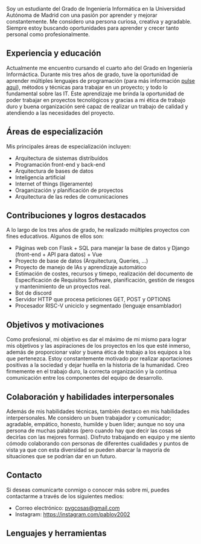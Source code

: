 Soy un estudiante del Grado de Ingeniería Informática en la Universidad Autónoma de Madrid con una pasión por aprender y mejorar constantemente. Me considero una persona curiosa, creativa y agradable. Siempre estoy buscando oportunidades para aprender y crecer tanto personal como profesionalmente.

## Experiencia y educación
Actualmente me encuentro cursando el cuarto año del Grado en Ingeniería Informáctica. Durante mis tres años de grado, tuve la oportunidad de aprender múltiples lenguajes de programación (para más información [pulse aqui](#1)), métodos y técnicas para trabajar en un proyecto; y todo lo fundamental sobre las IT. Este aprendizaje me brinda la oportunidad de poder trabajar en proyectos tecnológicos y gracias a mi ética de trabajo duro y buena organización seré capaz de realizar un trabajo de calidad y atendiendo a las necesidades del proyecto.

## Áreas de especialización
Mis principales áreas de especialización incluyen:

* Arquitectura de sistemas distribuídos
* Programación front-end y back-end
* Arquitectura de bases de datos
* Inteligencia artificial
* Internet of things (ligeramente)
* Oraganización y planificación de proyectos
* Arquitectura de las redes de comunicaciones

## Contribuciones y logros destacados
A lo largo de los tres años de grado, he realizado múltiples proyectos con fines educativos. Algunos de ellos son:

* Páginas web con Flask + SQL para manejar la base de datos y Django (front-end + API para datos) + Vue
* Proyecto de base de datos (Arquitectura, Queries, ...)
* Proyecto de manejo de IAs y aprendizaje automático
* Estimación de costes, recursos y timepo, realización del documento de Especificación de Requisitos Software, planificación, gestión de riesgos y mantenimiento de un proyectos real.
* Bot de discord
* Servidor HTTP que procesa peticiones GET, POST y OPTIONS
* Procesador RISC-V uniciclo y segmentado (lenguaje ensamblador)

## Objetivos y motivaciones
Como profesional, mi objetivo es dar el máximo de mi mismo para lograr mis objetivos y las aspiraciones de los proyectos en los que esté inmerso, además de proporcionar valor y buena ética de trabajo a los equipos a los que pertenezca. Estoy constantemente motivado por realizar aportaciones positivas a la sociedad y dejar huella en la historia de la humanidad. Creo firmemente en el trabajo duro, la correcta organización y la continua comunicación entre los componentes del equipo de desarrollo.

## Colaboración y habilidades interpersonales
Además de mis habilidades técnicas, también destaco en mis habilidades interpersonales. Me considero un buen trabajador y comunicador; agradable, empático, honesto, humilde y buen lider; aunque no soy una persona de muchas palabras (pero cuando hay que decir las cosas sé decirlas con las mejores formas). Disfruto trabajando en equipo y me siento cómodo colaborando con personas de diferentes cualidades y puntos de vista ya que con esta diversidad se pueden abarcar la mayoría de situaciones que se podrían dar en un futuro.

## Contacto
Si deseas comunicarte conmigo o conocer más sobre mi, puedes contactarme a través de los siguientes medios:

* Correo electrónico: pvgcosas@gmail.com
* Instagram: https://instagram.com/pablov2002

## Lenguajes y herramientas <a name="1" />
